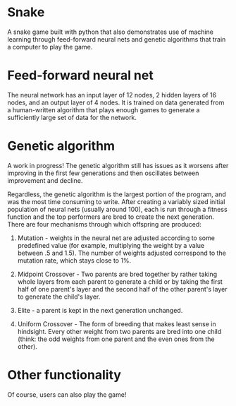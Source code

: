 # Snake
A snake game built with python that also demonstrates use of machine learning through feed-forward neural nets and genetic algorithms that train a computer to play the game.

# Feed-forward neural net
The neural network has an input layer of 12 nodes, 2 hidden layers of 16 nodes, and an output layer of 4 nodes. It is trained on data generated from a human-written algorithm that plays enough games to generate a sufficiently large set of data for the network.

# Genetic algorithm
A work in progress! The genetic algorithm still has issues as it worsens after improving in the first few generations and then oscillates between improvement and decline.

Regardless, the genetic algorithm is the largest portion of the program, and was the most time consuming to write. After creating a variably sized initial population of neural nets (usually around 100), each is run through a fitness function and the top performers are bred to create the next generation. There are four mechanisms through which offspring are produced:

1. Mutation - weights in the neural net are adjusted according to some predefined value (for example, multiplying the weight by a value between .5 and 1.5). The number of weights adjusted correspond to the mutation rate, which stays close to 1%.

2. Midpoint Crossover - Two parents are bred together by rather taking whole layers from each parent to generate a child or by taking the first half of one parent's layer and the second half of the other parent's layer to generate the child's layer.

3. Elite - a parent is kept in the next generation unchanged.

4. Uniform Crossover - The form of breeding that makes least sense in hindsight. Every other weight from two parents are bred into one child (think: the odd weights from one parent and the even ones from the other).

# Other functionality
Of course, users can also play the game!
